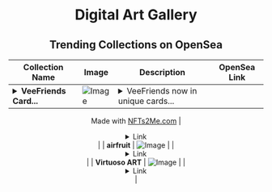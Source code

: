<div align="center">

# Digital Art Gallery

## Trending Collections on OpenSea

| Collection Name                       | Image                                                                                     | Description                       | OpenSea Link                                                                                          |
|---------------------------------------|-------------------------------------------------------------------------------------------|-----------------------------------|--------------------------------------------------------------------------------------------------------|
| **<details><summary>VeeFriends Card...</summary>VeeFriends Cards</details>** | ![Image](https://i.seadn.io/s/raw/files/762405d91025d13f59776919f71951ed.jpg?w=500&auto=format?w=200&auto=format) | <details><summary>VeeFriends now in unique cards...</summary>VeeFriends now in unique cards collection

Made with [NFTs2Me.com](https://nfts2me.com/)</details> | <details><summary>Link</summary>[VeeFriends Cards](https://opensea.io/collection/veefriends-cards-3)</details> |
| **airfruit** | ![Image](https://i.seadn.io/s/raw/files/8f309bac649f4e2b12c708c8b646253f.png?w=500&auto=format?w=200&auto=format) |  | <details><summary>Link</summary>[airfruit](https://opensea.io/collection/airfruit-2)</details> |
| **Virtuoso ART** | ![Image](https://i.seadn.io/s/raw/files/d901bd3f57afa773d11ffb0a4a4795c8.gif?w=500&auto=format?w=200&auto=format) |  | <details><summary>Link</summary>[Virtuoso ART](https://opensea.io/collection/virtuoso-art)</details> |

</div>